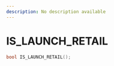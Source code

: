 ```yaml
---
description: No description available 
---
```


# IS_LAUNCH_RETAIL

```cpp
bool IS_LAUNCH_RETAIL();
```